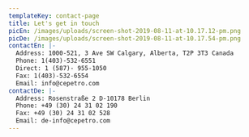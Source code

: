 ```yaml
---
templateKey: contact-page
title: Let's get in touch
picEn: /images/uploads/screen-shot-2019-08-11-at-10.17.12-pm.png
picDe: /images/uploads/screen-shot-2019-08-11-at-10.17.54-pm.png
contactEn: |-
  Address: 1000-521, 3 Ave SW Calgary, Alberta, T2P 3T3 Canada  
  Phone: 1(403)-532-6551  
  Direct: 1 (587)- 955-1050  
  Fax: 1(403)-532-6554  
  Email: info@cepetro.com  
contactDe: |-
  Address: Rosenstraße 2 D-10178 Berlin  
  Phone: +49 (30) 24 31 02 190  
  Fax: +49 (30) 24 31 02 528  
  Email: de-info@cepetro.com  
---
```


